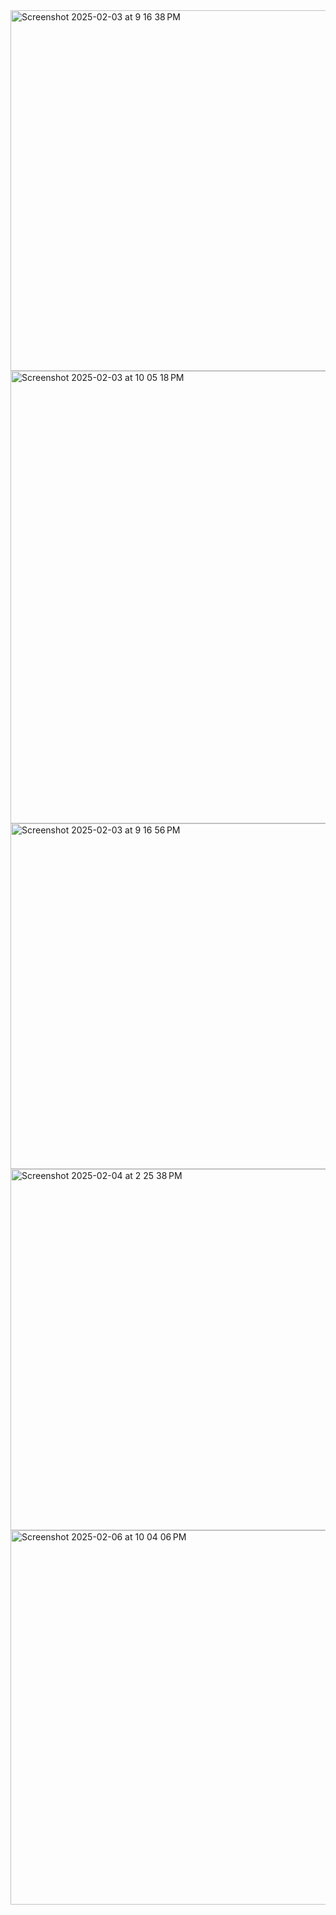 <img width="577" alt="Screenshot 2025-02-03 at 9 16 38 PM" src="https://github.com/user-attachments/assets/142ceeec-1a30-4551-a35f-aba03ea77377" />
<img width="724" alt="Screenshot 2025-02-03 at 10 05 18 PM" src="https://github.com/user-attachments/assets/420af13f-4b74-45de-816d-2a1e9a15331f" />
<img width="553" alt="Screenshot 2025-02-03 at 9 16 56 PM" src="https://github.com/user-attachments/assets/be68a7db-f8a0-4d6f-8f89-1d92fe36d881" />
<img width="578" alt="Screenshot 2025-02-04 at 2 25 38 PM" src="https://github.com/user-attachments/assets/b2cc3862-65ac-471d-a05b-fb1c91fa87b7" />
<img width="599" alt="Screenshot 2025-02-06 at 10 04 06 PM" src="https://github.com/user-attachments/assets/ebe12cd8-bb86-4c7a-891e-30db36686776" />
